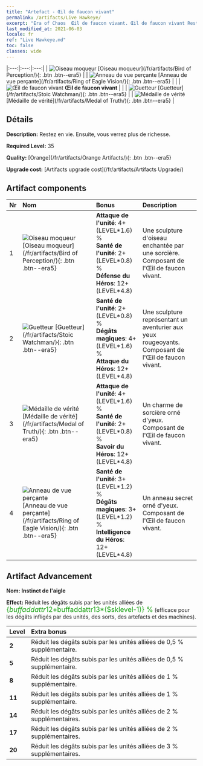 ```yaml
---
title: "Artefact - Œil de faucon vivant"
permalink: /artifacts/Live Hawkeye/
excerpt: "Era of Chaos  Œil de faucon vivant. Œil de faucon vivant Restez en vie. Ensuite, vous verrez plus de richesse."
last_modified_at: 2021-06-03
locale: fr
ref: "Live Hawkeye.md"
toc: false
classes: wide
---
```


  |:---:|:---:|:---:| 
  | ![Oiseau moqueur](/images/t/artifact_40331.png) [Oiseau moqueur](/fr/artifacts/Bird of Perception/){: .btn .btn--era5} |   | ![Anneau de vue perçante](/images/t/artifact_40334.png) [Anneau de vue perçante](/fr/artifacts/Ring of Eagle Vision/){: .btn .btn--era5} | 
  |   | ![Œil de faucon vivant](/images/t/icon_artifact_33.png) **Œil de faucon vivant** |  | 
  | ![Guetteur](/images/t/artifact_40332.png) [Guetteur](/fr/artifacts/Stoic Watchman/){: .btn .btn--era5} |   | ![Médaille de vérité](/images/t/artifact_40333.png) [Médaille de vérité](/fr/artifacts/Medal of Truth/){: .btn .btn--era5} | 


## Détails

 **Description:** Restez en vie. Ensuite, vous verrez plus de richesse.

 **Required Level:** 35

 **Quality:** [Orange](/fr/artifacts/Orange Artifacts/){: .btn .btn--era5}

 **Upgrade cost:** [Artifacts upgrade cost](/fr/artifacts/Artifacts Upgrade/)



## Artifact components

  | Nr |    Nom    |   Bonus | Description | 
  |:---|:-----------|:--------|:------------| 
  | 1 | ![Oiseau moqueur](/images/t/artifact_40331.png) [Oiseau moqueur](/fr/artifacts/Bird of Perception/){: .btn .btn--era5} | **Attaque de l'unité**: 4+(LEVEL\*1.6) %<br/>**Santé de l'unité**: 2+(LEVEL\*0.8) %<br/>**Défense du Héros**: 12+(LEVEL\*4.8) | Une sculpture d'oiseau enchantée par une sorcière. Composant de l'Œil de faucon vivant. | 
  | 2 | ![Guetteur](/images/t/artifact_40332.png) [Guetteur](/fr/artifacts/Stoic Watchman/){: .btn .btn--era5} | **Santé de l'unité**: 2+(LEVEL\*0.8) %<br/>**Dégâts magiques**: 4+(LEVEL\*1.6) %<br/>**Attaque du Héros**: 12+(LEVEL\*4.8) | Une sculpture représentant un aventurier aux yeux rougeoyants. Composant de l'Œil de faucon vivant. | 
  | 3 | ![Médaille de vérité](/images/t/artifact_40333.png) [Médaille de vérité](/fr/artifacts/Medal of Truth/){: .btn .btn--era5} | **Attaque de l'unité**: 4+(LEVEL\*1.6) %<br/>**Santé de l'unité**: 2+(LEVEL\*0.8) %<br/>**Savoir du Héros**: 12+(LEVEL\*4.8) | Un charme de sorcière orné d'yeux. Composant de l'Œil de faucon vivant. | 
  | 4 | ![Anneau de vue perçante](/images/t/artifact_40334.png) [Anneau de vue perçante](/fr/artifacts/Ring of Eagle Vision/){: .btn .btn--era5} | **Santé de l'unité**: 3+(LEVEL\*1.2) %<br/>**Dégâts magiques**: 3+(LEVEL\*1.2) %<br/>**Intelligence du Héros**: 12+(LEVEL\*4.8) | Un anneau secret orné d'yeux. Composant de l'Œil de faucon vivant. | 


## Artifact Advancement

 **Nom: Instinct de l'aigle**

 **Effect:** Réduit les dégâts subis par les unités alliées de <span style="color: #1ca216;font-size:18px">{$buffaddattr12+$buffaddattr13*($sklevel-1)} %</span> (efficace pour les dégâts infligés par des unités, des sorts, des artefacts et des machines).

  |  Level  |    Extra bonus  | 
  |:--------|:----------------| 
  | **2** | Réduit les dégâts subis par les unités alliées de 0,5 % supplémentaire. | 
  | **5** | Réduit les dégâts subis par les unités alliées de 0,5 % supplémentaire. | 
  | **8** | Réduit les dégâts subis par les unités alliées de 1 % supplémentaire. | 
  | **11** | Réduit les dégâts subis par les unités alliées de 1 % supplémentaire. | 
  | **14** | Réduit les dégâts subis par les unités alliées de 2 % supplémentaires. | 
  | **17** | Réduit les dégâts subis par les unités alliées de 2 % supplémentaires. | 
  | **20** | Réduit les dégâts subis par les unités alliées de 3 % supplémentaires. | 

